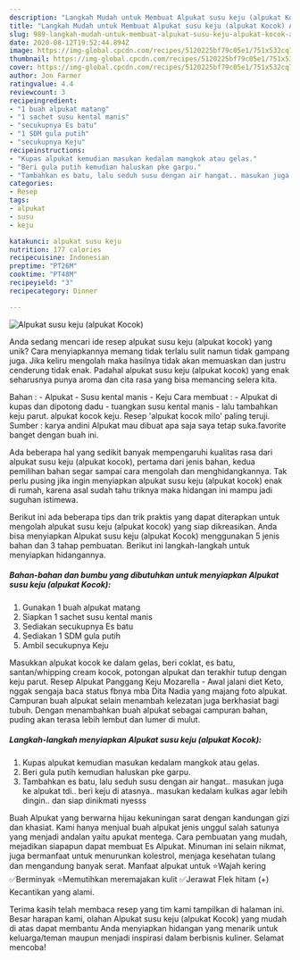 ```yaml
---
description: "Langkah Mudah untuk Membuat Alpukat susu keju (alpukat Kocok) Anti Gagal"
title: "Langkah Mudah untuk Membuat Alpukat susu keju (alpukat Kocok) Anti Gagal"
slug: 989-langkah-mudah-untuk-membuat-alpukat-susu-keju-alpukat-kocok-anti-gagal
date: 2020-08-12T19:52:44.894Z
image: https://img-global.cpcdn.com/recipes/5120225bf79c05e1/751x532cq70/alpukat-susu-keju-alpukat-kocok-foto-resep-utama.jpg
thumbnail: https://img-global.cpcdn.com/recipes/5120225bf79c05e1/751x532cq70/alpukat-susu-keju-alpukat-kocok-foto-resep-utama.jpg
cover: https://img-global.cpcdn.com/recipes/5120225bf79c05e1/751x532cq70/alpukat-susu-keju-alpukat-kocok-foto-resep-utama.jpg
author: Jon Farmer
ratingvalue: 4.4
reviewcount: 3
recipeingredient:
- "1 buah alpukat matang"
- "1 sachet susu kental manis"
- "secukupnya Es batu"
- "1 SDM gula putih"
- "secukupnya Keju"
recipeinstructions:
- "Kupas alpukat kemudian masukan kedalam mangkok atau gelas."
- "Beri gula putih kemudian haluskan pke garpu."
- "Tambahkan es batu, lalu seduh susu dengan air hangat.. masukan juga ke alpukat tdi.. beri keju di atasnya.. masukan kedalam kulkas agar lebih dingin.. dan siap dinikmati nyesss"
categories:
- Resep
tags:
- alpukat
- susu
- keju

katakunci: alpukat susu keju 
nutrition: 177 calories
recipecuisine: Indonesian
preptime: "PT26M"
cooktime: "PT48M"
recipeyield: "3"
recipecategory: Dinner

---
```



![Alpukat susu keju (alpukat Kocok)](https://img-global.cpcdn.com/recipes/5120225bf79c05e1/751x532cq70/alpukat-susu-keju-alpukat-kocok-foto-resep-utama.jpg)

Anda sedang mencari ide resep alpukat susu keju (alpukat kocok) yang unik? Cara menyiapkannya memang tidak terlalu sulit namun tidak gampang juga. Jika keliru mengolah maka hasilnya tidak akan memuaskan dan justru cenderung tidak enak. Padahal alpukat susu keju (alpukat kocok) yang enak seharusnya punya aroma dan cita rasa yang bisa memancing selera kita.

Bahan : - Alpukat - Susu kental manis - Keju Cara membuat : - Alpukat di kupas dan dipotong dadu - tuangkan susu kental manis - lalu tambahkan keju parut. alpukat kocok keju. Resep &#39;alpukat kocok milo&#39; paling teruji. Sumber : karya andini Alpukat mau dibuat apa saja saya tetap suka.favorite banget dengan buah ini.

Ada beberapa hal yang sedikit banyak mempengaruhi kualitas rasa dari alpukat susu keju (alpukat kocok), pertama dari jenis bahan, kedua pemilihan bahan segar sampai cara mengolah dan menghidangkannya. Tak perlu pusing jika ingin menyiapkan alpukat susu keju (alpukat kocok) enak di rumah, karena asal sudah tahu triknya maka hidangan ini mampu jadi suguhan istimewa.


Berikut ini ada beberapa tips dan trik praktis yang dapat diterapkan untuk mengolah alpukat susu keju (alpukat kocok) yang siap dikreasikan. Anda bisa menyiapkan Alpukat susu keju (alpukat Kocok) menggunakan 5 jenis bahan dan 3 tahap pembuatan. Berikut ini langkah-langkah untuk menyiapkan hidangannya.

<!--inarticleads1-->

##### Bahan-bahan dan bumbu yang dibutuhkan untuk menyiapkan Alpukat susu keju (alpukat Kocok):

1. Gunakan 1 buah alpukat matang
1. Siapkan 1 sachet susu kental manis
1. Sediakan secukupnya Es batu
1. Sediakan 1 SDM gula putih
1. Ambil secukupnya Keju


Masukkan alpukat kocok ke dalam gelas, beri coklat, es batu, santan/whipping cream kocok, potongan alpukat dan terakhir tutup dengan keju parut. Resep Alpukat Panggang Keju Mozarella - Awal jalani diet Keto, nggak sengaja baca status fbnya mba Dita Nadia yang majang foto alpukat. Campuran buah alpukat selain menambah kelezatan juga berkhasiat bagi tubuh. Dengan menambahkan buah alpukat sebagai campuran bahan, puding akan terasa lebih lembut dan lumer di mulut. 

<!--inarticleads2-->

##### Langkah-langkah menyiapkan Alpukat susu keju (alpukat Kocok):

1. Kupas alpukat kemudian masukan kedalam mangkok atau gelas.
1. Beri gula putih kemudian haluskan pke garpu.
1. Tambahkan es batu, lalu seduh susu dengan air hangat.. masukan juga ke alpukat tdi.. beri keju di atasnya.. masukan kedalam kulkas agar lebih dingin.. dan siap dinikmati nyesss


Buah Alpukat yang berwarna hijau kekuningan sarat dengan kandungan gizi dan khasiat. Kami hanya menjual buah alpukat jenis unggul salah satunya yang menjadi andalan yaitu apukat mentega. Cara pembuatan yang mudah, mejadikan siapapun dapat membuat Es Alpukat. Minuman ini selain nikmat, juga bermanfaat untuk menurunkan kolestrol, menjaga kesehatan tulang dan mengandung banyak serat. Manfaat alpukat untuk ⭐Wajah kering ✅Berminyak ⭐Memutihkan meremajakan kulit ✅Jerawat Flek hitam (+) Kecantikan yang alami. 

Terima kasih telah membaca resep yang tim kami tampilkan di halaman ini. Besar harapan kami, olahan Alpukat susu keju (alpukat Kocok) yang mudah di atas dapat membantu Anda menyiapkan hidangan yang menarik untuk keluarga/teman maupun menjadi inspirasi dalam berbisnis kuliner. Selamat mencoba!

